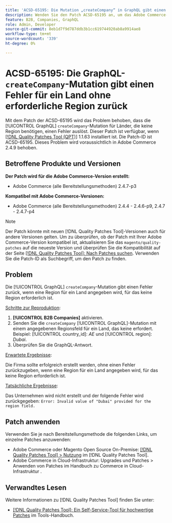 ```yaml
---
title: 'ACSD-65195: Die Mutation „createCompany“ in GraphQL gibt einen Fehler für ein Land ohne erforderliche Region zurück'
description: Wenden Sie den Patch ACSD-65195 an, um das Adobe Commerce-Problem zu beheben, bei dem die GraphQL-Mutation „createCompany“ einen Fehler für Länder auslöst, die keine Region benötigen.
feature: B2B, Companies, GraphQL
role: Admin, Developer
source-git-commit: 8eb1d7f9d787ddb3b1cc619744920ab8a9914ae8
workflow-type: tm+mt
source-wordcount: '339'
ht-degree: 0%

---
```



# ACSD-65195: Die GraphQL-`createCompany`-Mutation gibt einen Fehler für ein Land ohne erforderliche Region zurück

Mit dem Patch der ACSD-65195 wird das Problem behoben, dass die [!UICONTROL GraphQL] `createCompany`-Mutation für Länder, die keine Region benötigen, einen Fehler auslöst. Dieser Patch ist verfügbar, wenn [[!DNL Quality Patches Tool (QPT)]](/help/tools/quality-patches-tool/quality-patches-tool-to-self-serve-quality-patches.md) 1.1.63 installiert ist. Die Patch-ID ist ACSD-65195. Dieses Problem wird voraussichtlich in Adobe Commerce 2.4.9 behoben.

## Betroffene Produkte und Versionen

**Der Patch wird für die Adobe Commerce-Version erstellt:**

* Adobe Commerce (alle Bereitstellungsmethoden) 2.4.7-p3

**Kompatibel mit Adobe Commerce-Versionen:**

* Adobe Commerce (alle Bereitstellungsmethoden) 2.4.4 - 2.4.6-p9, 2.4.7 - 2.4.7-p4

>[!NOTE]
>
>Der Patch könnte mit neuen [!DNL Quality Patches Tool]-Versionen auch für andere Versionen gelten. Um zu überprüfen, ob der Patch mit Ihrer Adobe Commerce-Version kompatibel ist, aktualisieren Sie das `magento/quality-patches` auf die neueste Version und überprüfen Sie die Kompatibilität auf der Seite [[!DNL Quality Patches Tool]: Nach Patches suchen](https://experienceleague.adobe.com/tools/commerce-quality-patches/index.html?lang=de). Verwenden Sie die Patch-ID als Suchbegriff, um den Patch zu finden.

## Problem

Die [!UICONTROL GraphQL] `createCompany`-Mutation gibt einen Fehler zurück, wenn eine Region für ein Land angegeben wird, für das keine Region erforderlich ist.

<u>Schritte zur Reproduktion</u>:

1. **[!UICONTROL B2B Companies]** aktivieren.
1. Senden Sie die `createCompany` [!UICONTROL GraphQL]-Mutation mit einem angegebenen Regionsfeld für ein Land, das keine erfordert. Beispiel: [!UICONTROL country_id]: *AE* und [!UICONTROL region]: *Dubai*.
1. Überprüfen Sie die GraphQL-Antwort.

<u>Erwartete Ergebnisse</u>:

Die Firma sollte erfolgreich erstellt werden, ohne einen Fehler zurückzugeben, wenn eine Region für ein Land angegeben wird, für das keine Region erforderlich ist.

<u>Tatsächliche Ergebnisse</u>:

Das Unternehmen wird nicht erstellt und der folgende Fehler wird zurückgegeben:
`Error: Invalid value of "Dubai" provided for the region field.`

## Patch anwenden

Verwenden Sie je nach Bereitstellungsmethode die folgenden Links, um einzelne Patches anzuwenden:

* Adobe Commerce oder Magento Open Source On-Premise: [[!DNL Quality Patches Tool] > Nutzung](/help/tools/quality-patches-tool/usage.md) im [!DNL Quality Patches Tool].
* Adobe Commerce in Cloud-Infrastruktur: Upgrades und Patches > Anwenden von Patches im Handbuch zu Commerce in Cloud-Infrastruktur .

## Verwandtes Lesen

Weitere Informationen zu [!DNL Quality Patches Tool] finden Sie unter:

* [[!DNL Quality Patches Tool]: Ein Self-Service-Tool für hochwertige Patches](/help/tools/quality-patches-tool/quality-patches-tool-to-self-serve-quality-patches.md) im Tools-Handbuch.
